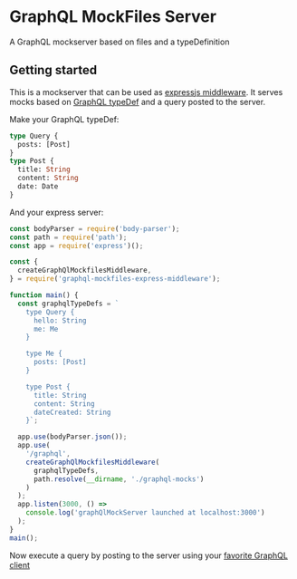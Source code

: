# GraphQL MockFiles Server

A GraphQL mockserver based on files and a typeDefinition

## Getting started

This is a mockserver that can be used as
[expressjs middleware](https://expressjs.com/en/guide/using-middleware.html). It
serves mocks based on
[GraphQL typeDef](./graphql-mocks/graphql-mock-schema.graphql) and a query
posted to the server.

Make your GraphQL typeDef:

```graphql
type Query {
  posts: [Post]
}
type Post {
  title: String
  content: String
  date: Date
}
```

And your express server:

```js
const bodyParser = require('body-parser');
const path = require('path');
const app = require('express')();

const {
  createGraphQlMockfilesMiddleware,
} = require('graphql-mockfiles-express-middleware');

function main() {
  const graphqlTypeDefs = `
    type Query {
      hello: String
      me: Me
    }

    type Me {
      posts: [Post]
    }

    type Post {
      title: String
      content: String
      dateCreated: String
    }`;

  app.use(bodyParser.json());
  app.use(
    '/graphql',
    createGraphQlMockfilesMiddleware(
      graphqlTypeDefs,
      path.resolve(__dirname, './graphql-mocks')
    )
  );
  app.listen(3000, () =>
    console.log('graphQlMockServer launched at localhost:3000')
  );
}
main();
```

Now execute a query by posting to the server using your
[favorite GraphQL client](https://altair.sirmuel.design/)
